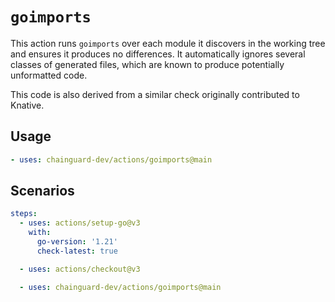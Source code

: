 # `goimports`

This action runs `goimports` over each module it discovers in the working tree
and ensures it produces no differences.  It automatically ignores several
classes of generated files, which are known to produce potentially unformatted
code.

This code is also derived from a similar check originally contributed to
Knative.


## Usage

```yaml
- uses: chainguard-dev/actions/goimports@main
```

## Scenarios

```yaml
steps:
  - uses: actions/setup-go@v3
    with:
      go-version: '1.21'
      check-latest: true

  - uses: actions/checkout@v3

  - uses: chainguard-dev/actions/goimports@main
```
